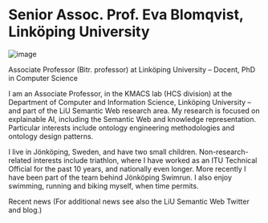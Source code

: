 # Senior Assoc. Prof. Eva Blomqvist, Linköping University

![image](https://github.com/evabl444/evabl444.github.io/assets/19287319/6f18b96b-95b6-446f-bd65-bd826342dcba)

Associate Professor (Bitr. professor) at Linköping University
– Docent, PhD in Computer Science

I am an Associate Professor, in the KMACS lab (HCS division) at the Department of Computer and Information Science, Linköping University – and part of the LiU Semantic Web research area. My research is focused on explainable AI, including the Semantic Web and knowledge representation. Particular interests include ontology engineering methodologies and ontology design patterns.

I live in Jönköping, Sweden, and have two small children. Non-research-related interests include triathlon, where I have worked as an ITU Technical Official for the past 10 years, and nationally even longer. More recently I have been part of the team behind Jönköping Swimrun. I also enjoy swimming, running and biking myself, when time permits.

Recent news
(For additional news see also the LiU Semantic Web Twitter and blog.)
